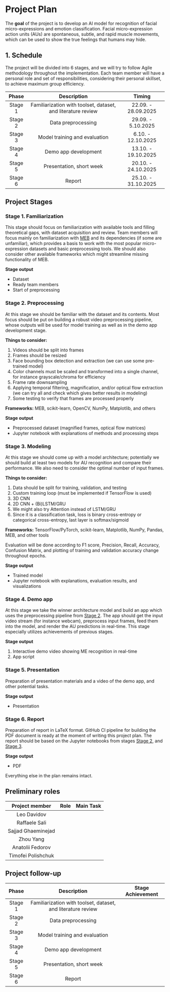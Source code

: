 # Project Plan

The **goal** of the project is to develop an AI model for recognition of facial micro-expressions and emotion classification. Facial micro-expression action units (AUs) are spontaneous, subtle, and rapid muscle movements, which can be used to show the true feelings that humans may hide.

## 1. Schedule

The project will be divided into 6 stages, and we will try to follow Agile methodology throughout the implementation. Each team member will have a personal role and set of responsibilities, considering their personal skillset, to achieve maximum group efficiency.

|  Phase  |                          Description                         |        Timing       |
| :-----: | :----------------------------------------------------------: | :-----------------: |
| Stage 1 | Familiarization with toolset, dataset, and literature review | 22.09. - 28.09.2025 |
| Stage 2 |                      Data preprocessing                      |  29.09. - 5.10.2025 |
| Stage 3 |                 Model training and evaluation                |  6.10. - 12.10.2025 |
| Stage 4 |                     Demo app development                     | 13.10. - 19.10.2025 |
| Stage 5 |                   Presentation, short week                   | 20.10. - 24.10.2025 |
| Stage 6 |                            Report                            | 25.10. - 31.10.2025 |

## Project Stages

### Stage 1. Familiarization

This stage should focus on familiarization with available tools and filling theoretical gaps, with dataset acquisition and review. Team members will focus mainly on familiarization with [MEB](https://github.com/tvaranka/meb) and its dependencies (if some are unfamiliar), which provides a basis to work with the most popular micro-expression datasets and basic preprocessing tools. We should also consider other available frameworks which might streamline missing functionality of MEB.

**Stage output**

* Dataset
* Ready team members
* Start of preprocessing

### Stage 2. Preprocessing

At this stage we should be familiar with the dataset and its contents. Most focus should be put on building a robust video preprocessing pipeline, whose outputs will be used for model training as well as in the demo app development stage.

**Things to consider:**

1. Videos should be split into frames
2. Frames should be resized
3. Face bounding box detection and extraction (we can use some pre-trained model)
4. Color channels must be scaled and transformed into a single channel, for instance grayscale/chroma for efficiency
5. Frame rate downsampling
6. Applying temporal filtering, magnification, and/or optical flow extraction (we can try all and check which gives better results in modeling)
7. Some testing to verify that frames are processed properly

**Frameworks:** MEB, scikit-learn, OpenCV, NumPy, Matplotlib, and others

**Stage output**

* Preprocessed dataset (magnified frames, optical flow matrices)
* Jupyter notebook with explanations of methods and processing steps

### Stage 3. Modeling

At this stage we should come up with a model architecture; potentially we should build at least two models for AU recognition and compare their performance. We also need to consider the optimal number of input frames.

**Things to consider:**

1. Data should be split for training, validation, and testing
2. Custom training loop (must be implemented if TensorFlow is used)
3. 3D CNN
4. 2D CNN + (Bi)LSTM/GRU
5. We might also try Attention instead of LSTM/GRU
6. Since it is a classification task, loss is binary cross-entropy or categorical cross-entropy, last layer is softmax/sigmoid

**Frameworks:** TensorFlow/PyTorch, scikit-learn, Matplotlib, NumPy, Pandas, MEB, and other tools

Evaluation will be done according to F1 score, Precision, Recall, Accuracy, Confusion Matrix, and plotting of training and validation accuracy change throughout epochs.

**Stage output**

* Trained model
* Jupyter notebook with explanations, evaluation results, and visualizations

### Stage 4. Demo app

At this stage we take the winner architecture model and build an app which uses the preprocessing pipeline from [Stage 2](#stage-2-preprocessing). The app should get the input video stream (for instance webcam), preprocess input frames, feed them into the model, and render the AU predictions in real-time. This stage especially utilizes achievements of previous stages.

**Stage output**

1. Interactive demo video showing ME recognition in real-time
2. App script

### Stage 5. Presentation

Preparation of presentation materials and a video of the demo app, and other potential tasks.

**Stage output**

* Presentation

### Stage 6. Report

Preparation of report in LaTeX format. GitHub CI pipeline for building the PDF document is ready at the moment of writing this project plan. The report should be based on the Jupyter notebooks from stages [Stage 2](#stage-2-preprocessing), and [Stage 3](#stage-3-modeling).

**Stage output**

* PDF

Everything else in the plan remains intact.

## Preliminary roles
| Project member     |    Role    |   Main Task  |
|:------------------:|:----------:|:------------:|
| Leo Davidov        |            |              |
| Raffaele Sali      |            |              |
| Sajjad Ghaeminejad |            |              |
| Zhou Yang          |            |              |
| Anatolii Fedorov   |            |              |
| Timofei Polishchuk |            |              |

## Project follow-up

|  Phase  |                          Description                         |  Stage Achievement  |
| :-----: | :----------------------------------------------------------: | :-----------------: |
| Stage 1 | Familiarization with toolset, dataset, and literature review |  |
| Stage 2 |                      Data preprocessing                      |  |
| Stage 3 |                 Model training and evaluation                |  |
| Stage 4 |                     Demo app development                     |  |
| Stage 5 |                   Presentation, short week                   |  |
| Stage 6 |                            Report                            |  |









